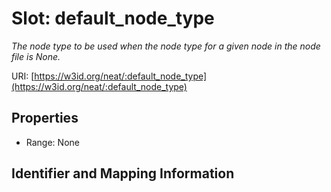 # Slot: default_node_type
_The node type to be used when the node type for a given node in the node file is None._


URI: [https://w3id.org/neat/:default_node_type](https://w3id.org/neat/:default_node_type)



<!-- no inheritance hierarchy -->


## Properties

 * Range: None



## Identifier and Mapping Information





